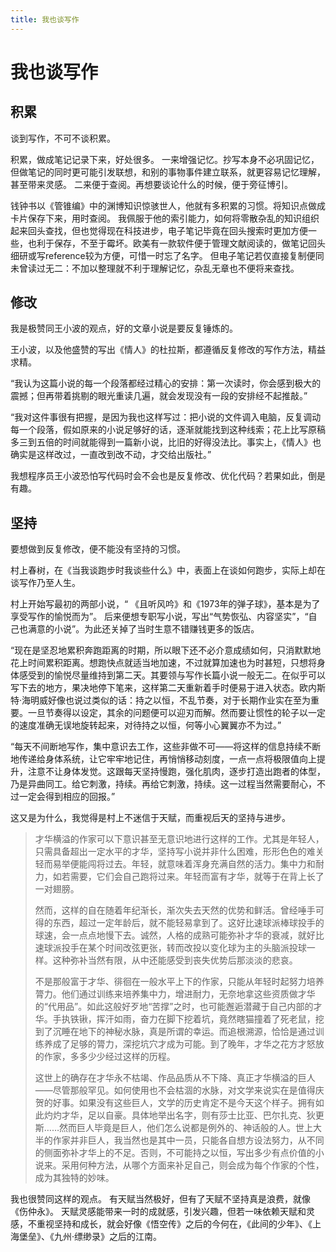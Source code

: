 ```yaml
---
title: 我也谈写作
---
```


# 我也谈写作

## 积累

谈到写作，不可不谈积累。

积累，做成笔记记录下来，好处很多。
一来增强记忆。抄写本身不必巩固记忆，但做笔记的同时更可能引发联想，和别的事物事件建立联系，就更容易记忆理解，甚至带来灵感。
二来便于查阅。再想要谈论什么的时候，便于旁征博引。

钱钟书以《管锥编》中的渊博知识惊骇世人，他就有多积累的习惯。将知识点做成卡片保存下来，用时查阅。
我佩服于他的索引能力，如何将零散杂乱的知识组织起来回头查找，但也觉得现在科技进步，电子笔记毕竟在回头搜索时更加方便一些，也利于保存，不至于霉坏。欧美有一款软件便于管理文献阅读的，做笔记回头细研或写reference较为方便，可惜一时忘了名字。
但电子笔记若仅直接复制便同未曾读过无二：不加以整理就不利于理解记忆，杂乱无章也不便将来查找。


## 修改

我是极赞同王小波的观点，好的文章小说是要反复锤炼的。

王小波，以及他盛赞的写出《情人》的杜拉斯，都遵循反复修改的写作方法，精益求精。

“我认为这篇小说的每一个段落都经过精心的安排：第一次读时，你会感到极大的震撼；但再带着挑剔的眼光重读几遍，就会发现没有一段的安排经不起推敲。”

“我对这件事很有把握，是因为我也这样写过：把小说的文件调入电脑，反复调动每一个段落，假如原来的小说足够好的话，逐渐就能找到这种线索；花上比写原稿多三到五倍的时间就能得到一篇新小说，比旧的好得没法比。事实上，《情人》也确实是这样改过，一直改到改不动，才交给出版社。”

我想程序员王小波恐怕写代码时会不会也是反复修改、优化代码？若果如此，倒是有趣。


## 坚持

要想做到反复修改，便不能没有坚持的习惯。

村上春树，在《当我谈跑步时我谈些什么》中，表面上在谈如何跑步，实际上却在谈写作乃至人生。

村上开始写最初的两部小说，“ 《且听风吟》和《1973年的弹子球》，基本是为了享受写作的愉悦而为”。 后来便想专职写小说，写出“气势恢弘、内容坚实”，“自己也满意的小说”。为此还关掉了当时生意不错赚钱更多的饭店。

“现在是坚忍地累积奔跑距离的时期，所以眼下还不必介意成绩如何，只消默默地花上时间累积距离。想跑快点就适当地加速，不过就算加速也为时甚短，只想将身体感受到的愉悦尽量维持到第二天。其要领与写作长篇小说一般无二。在似乎可以写下去的地方，果决地停下笔来，这样第二天重新着手时便易于进入状态。欧内斯特·海明威好像也说过类似的话：持之以恒，不乱节奏，对于长期作业实在至为重要。一旦节奏得以设定，其余的问题便可以迎刃而解。然而要让惯性的轮子以一定的速度准确无误地旋转起来，对待持之以恒，何等小心翼翼亦不为过。”

“每天不间断地写作，集中意识去工作，这些非做不可——将这样的信息持续不断地传递给身体系统，让它牢牢地记住，再悄悄移动刻度，一点一点将极限值向上提升，注意不让身体发觉。这跟每天坚持慢跑，强化肌肉，逐步打造出跑者的体型，乃是异曲同工。给它刺激，持续。再给它刺激，持续。这一过程当然需要耐心，不过一定会得到相应的回报。”

这又是为什么，我觉得是村上不迷信于天赋，而重视后天的坚持与进步。

> 才华横溢的作家可以下意识甚至无意识地进行这样的工作。尤其是年轻人，只需具备超出一定水平的才华，坚持写小说并非什么困难，形形色色的难关轻而易举便能闯将过去。年轻，就意味着浑身充满自然的活力。集中力和耐力，如若需要，它们会自己跑将过来。年轻而富有才华，就等于在背上长了一对翅膀。
> 
> 然而，这样的自在随着年纪渐长，渐次失去天然的优势和鲜活。曾经唾手可得的东西，超过一定年龄后，就不能轻易拿到了。这好比速球派棒球投手的球速，会一点点地慢下去。诚然，人格的成熟可能弥补才华的衰减，就好比速球派投手在某个时间改弦更张，转而改投以变化球为主的头脑派投球一样。这种弥补当然有限，从中还能感受到丧失优势后那淡淡的悲哀。
> 
> 不是那般富于才华、徘徊在一般水平上下的作家，只能从年轻时起努力培养膂力。他们通过训练来培养集中力，增进耐力，无奈地拿这些资质做才华的“代用品”。如此这般好歹地“苦撑”之时，也可能邂逅潜藏于自己内部的才华。手执铁锹，挥汗如雨，奋力在脚下挖着坑，竟然瞎猫撞着了死老鼠，挖到了沉睡在地下的神秘水脉，真是所谓的幸运。而追根溯源，恰恰是通过训练养成了足够的膂力，深挖坑穴才成为可能。到了晚年，才华之花方才怒放的作家，多多少少经过这样的历程。
> 
> 这世上的确存在才华永不枯竭、作品品质从不下降、真正才华横溢的巨人——尽管那般罕见。如何使用也不会枯涸的水脉，对文学来说实在是值得庆贺的好事。如果没有这些巨人，文学的历史肯定不是今天这个样子。拥有如此灼灼才华，足以自豪。具体地举出名字，则有莎士比亚、巴尔扎克、狄更斯……然而巨人毕竟是巨人，他们怎么说都是例外的、神话般的人。世上大半的作家并非巨人，我当然也是其中一员，只能各自想方设法努力，从不同的侧面弥补才华上的不足。否则，不可能持之以恒，写出多少有点价值的小说来。采用何种方法，从哪个方面来补足自己，则会成为每个作家的个性，成为其独特的妙味。

我也很赞同这样的观点。
有天赋当然极好，但有了天赋不坚持真是浪费，就像《伤仲永》。
天赋灵感能带来一时的成就感，引发兴趣，但若一味依赖天赋和灵感，不重视坚持和成长，就会好像《悟空传》之后的今何在，《此间的少年》、《上海堡垒》、《九州·缥缈录》之后的江南。